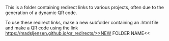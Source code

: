 This is a folder containing redirect links to various projects, often due to the generation of a dynamic QR code.

To use these redirect links, make a new subfolder containing an .html file and make a QR code using the link
https://madsljensen.github.io/qr_redirects/>>NEW FOLDER NAME<<
